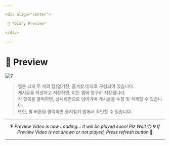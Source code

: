 ```yaml
---

<div align="center">

 💛 *Diary Preview*

</div>

---
```


# 📱 Preview
![7](https://user-images.githubusercontent.com/68846212/186572032-92b5c058-3377-4752-bf34-7ccf8b4dcff3.gif)
> 앱은 크게 두 개의 탭(일기장, 즐겨찾기)으로 구성되어 있습니다.  
> 게시글을 작성하고 저장하면, 이는 앱에 영구히 저장됩니다.  
> 각 항목을 클릭하면, 상세화면으로 넘어가며 게시글을 수정 및 삭제할 수 있습니다.  
> 또한, 별 버튼을 클릭하면 즐겨찾기 탭에서 확인할 수 있습니다.  

---

<div align="center">

💗 *Preview Video is now Loading... It will be played soon! Plz Wait* 🙃
💔 *If Preview Video is not shown or not played, Press refresh button* 🫥

</div>

---